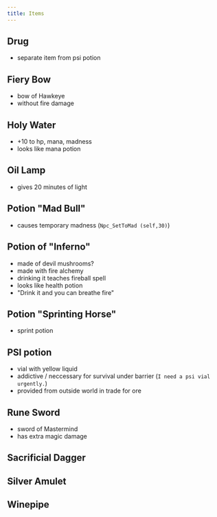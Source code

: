 ```yaml
---
title: Items
---
```


## Drug
- separate item from psi potion

## Fiery Bow
- bow of Hawkeye
- without fire damage

## Holy Water
- +10 to hp, mana, madness
- looks like mana potion

## Oil Lamp
- gives 20 minutes of light

## Potion "Mad Bull"
- causes temporary madness (`Npc_SetToMad (self,30)`)

## Potion of "Inferno"
- made of devil mushrooms?
- made with fire alchemy
- drinking it teaches fireball spell
- looks like health potion
- "Drink it and you can breathe fire"

## Potion "Sprinting Horse"
- sprint potion

## PSI potion
- vial with yellow liquid
- addictive / neccessary for survival under barrier (`I need a psi vial urgently.`)
- provided from outside world in trade for ore

## Rune Sword 
- sword of Mastermind
- has extra magic damage

## Sacrificial Dagger

## Silver Amulet

## Winepipe
